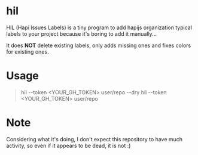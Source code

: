 # hil

HIL (Hapi Issues Labels) is a tiny program to add hapijs organization typical labels to your project because it's boring to add it manually...

It does **NOT** delete existing labels, only adds missing ones and fixes colors for existing ones.

# Usage

> hil --token <YOUR_GH_TOKEN> user/repo --dry
> hil --token <YOUR_GH_TOKEN> user/repo

# Note

Considering what it's doing, I don't expect this repository to have much activity, so even if it appears to be dead, it is not :)
